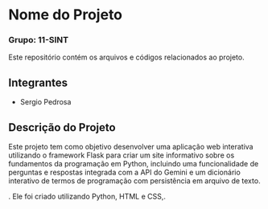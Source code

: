 # Nome do Projeto

### Grupo: 11-SINT

Este repositório contém os arquivos e códigos relacionados ao projeto.

## Integrantes

- Sergio Pedrosa

## Descrição do Projeto

Este projeto tem como objetivo desenvolver uma aplicação web interativa utilizando o framework Flask  para criar um site informativo sobre
os fundamentos da programação em Python, incluindo uma funcionalidade de perguntas e respostas integrada
com a API do Gemini e um dicionário interativo de termos de programação com persistência em arquivo de
texto.

. Ele foi criado utilizando Python, HTML e CSS,.

